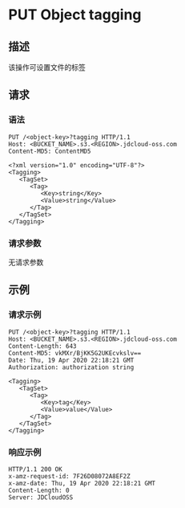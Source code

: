# PUT Object tagging

## 描述

该操作可设置文件的标签

## 请求

### 语法

```HTTP
PUT /<object-key>?tagging HTTP/1.1
Host: <BUCKET_NAME>.s3.<REGION>.jdcloud-oss.com
Content-MD5: ContentMD5

<?xml version="1.0" encoding="UTF-8"?>
<Tagging>
   <TagSet>
      <Tag>
         <Key>string</Key>
         <Value>string</Value>
      </Tag>
   </TagSet>
</Tagging>
```

### 请求参数
无请求参数


## 示例

### 请求示例

```HTTP
PUT /<object-key>?tagging HTTP/1.1
Host: <BUCKET_NAME>.s3.<REGION>.jdcloud-oss.com
Content-Length: 643
Content-MD5: vkMXr/BjKK5G2UKEcvkslv==
Date: Thu, 19 Apr 2020 22:18:21 GMT
Authorization: authorization string

<Tagging>
   <TagSet>
      <Tag>
         <Key>tag</Key>
         <Value>value</Value>
      </Tag>
   </TagSet>
</Tagging>
```

### 响应示例
```HTTP
HTTP/1.1 200 OK
x-amz-request-id: 7F26D08072A8EF2Z
x-amz-date: Thu, 19 Apr 2020 22:18:21 GMT
Content-Length: 0
Server: JDCloudOSS
```
